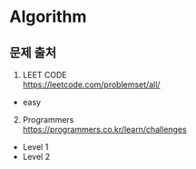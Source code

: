 # Algorithm

## 문제 출처
1. LEET CODE   
https://leetcode.com/problemset/all/    
  - easy


2. Programmers   
https://programmers.co.kr/learn/challenges  
  - Level 1  
  - Level 2  
